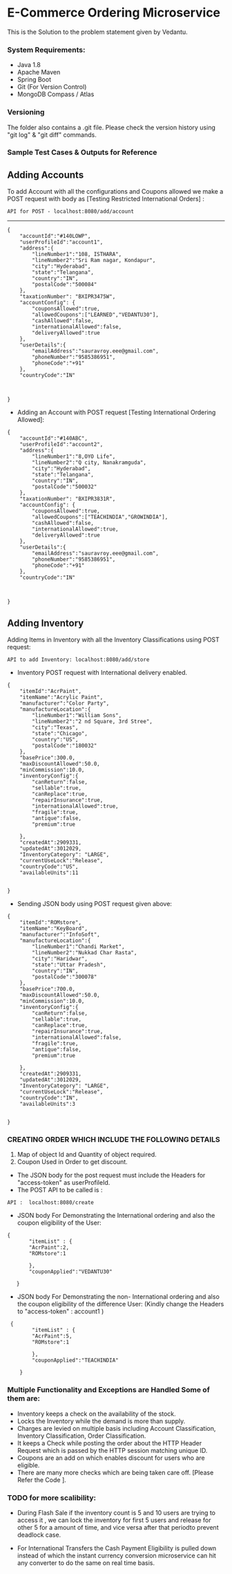 # E-Commerce Ordering Microservice

This is the Solution to the problem statement given by Vedantu.

### System Requirements:
- Java 1.8
- Apache Maven 
- Spring Boot
- Git (For Version Control)
- MongoDB Compass / Atlas

### Versioning
   
 The folder also contains a .git file. Please check the version history using "git log" & "git diff" commands.
 
### Sample Test Cases & Outputs for Reference

## Adding Accounts

To add Account with all the configurations and Coupons allowed we make a POST request with body as [Testing Restricted International Orders] :
````
API for POST - localhost:8080/add/account
````
--------
````
{
	"accountId":"#140LOWP",
	"userProfileId":"account1",
	"address":{
		"lineNumber1":"108, ISTHARA",
		"lineNumber2":"Sri Ram nagar, Kondapur",
		"city":"Hyderabad",
		"state":"Telangana",
		"country":"IN",
		"postalCode":"500084"
	},
	"taxationNumber": "BXIPR3475W",
	"accountConfig": {
		"couponsAllowed":true,
		"allowedCoupons":["LEARNED","VEDANTU30"],
		"cashAllowed":false,
		"internationalAllowed":false,
		"deliveryAllowed":true
	},
	"userDetails":{
		"emailAddress":"sauravroy.eee@gmail.com",
		"phoneNumber":"9585386951",
		"phoneCode":"+91"
	},
	"countryCode":"IN"
	
	
	
}
````
- Adding an Account with POST request [Testing International Ordering Allowed]:

````
{
	"accountId":"#140ABC",
	"userProfileId":"account2",
	"address":{
		"lineNumber1":"8,OYO Life",
		"lineNumber2":"Q city, Nanakramguda",
		"city":"Hyderabad",
		"state":"Telangana",
		"country":"IN",
		"postalCode":"500032"
	},
	"taxationNumber": "BXIPR3831R",
	"accountConfig": {
		"couponsAllowed":true,
		"allowedCoupons":["TEACHINDIA","GROWINDIA"],
		"cashAllowed":false,
		"internationalAllowed":true,
		"deliveryAllowed":true
	},
	"userDetails":{
		"emailAddress":"sauravroy.eee@gmail.com",
		"phoneNumber":"9585386951",
		"phoneCode":"+91"
	},
	"countryCode":"IN"
	
	
	
}
````
## Adding Inventory
 Adding Items in Inventory with all the Inventory Classifications using POST request:
 
 ````
 API to add Inventory: localhost:8080/add/store
 ````
- Inventory POST request with International delivery enabled.
````
{
	"itemId":"AcrPaint",
	"itemName":"Acrylic Paint",
	"manufacturer":"Color Party",
	"manufactureLocation":{
		"lineNumber1":"William Sons",
		"lineNumber2":"2 nd Square, 3rd Stree",
		"city":"Texas",
		"state":"Chicago",
		"country":"US",
		"postalCode":"180032"
	},
	"basePrice":300.0,
	"maxDiscountAllowed":50.0,
	"minCommission":10.0,
	"inventoryConfig":{
		"canReturn":false,
		"sellable":true,
		"canReplace":true,
		"repairInsurance":true,
		"internationalAllowed":true,
		"fragile":true,
		"antique":false,
		"premium":true
		
	},
	"createdAt":2909331,
	"updatedAt":3012029,
	"InventoryCategory": "LARGE",
	"currentUseLock":"Release",
	"countryCode":"US",
	"availableUnits":11

	
}
````
- Sending JSON body using POST request given above:
````
{
	"itemId":"ROMstore",
	"itemName":"KeyBoard",
	"manufacturer":"InfoSoft",
	"manufactureLocation":{
		"lineNumber1":"Chandi Market",
		"lineNumber2":"Nukkad Char Rasta",
		"city":"Haridwar",
		"state":"Uttar Pradesh",
		"country":"IN",
		"postalCode":"300078"
	},
	"basePrice":700.0,
	"maxDiscountAllowed":50.0,
	"minCommission":10.0,
	"inventoryConfig":{
		"canReturn":false,
		"sellable":true,
		"canReplace":true,
		"repairInsurance":true,
		"internationalAllowed":false,
		"fragile":true,
		"antique":false,
		"premium":true
		
	},
	"createdAt":2909331,
	"updatedAt":3012029,
	"InventoryCategory": "LARGE",
	"currentUseLock":"Release",
	"countryCode":"IN",
	"availableUnits":3

	
}
````

### CREATING ORDER WHICH INCLUDE THE FOLLOWING DETAILS

1. Map of object Id and Quantity of object required.
2. Coupon Used in Order to get discount.

- The JSON body for the post request must include the Headers for "access-token" as userProfileId.
- The POST API to be called is :
````
API :  localhost:8080/create
````
- JSON body For Demonstrating the International ordering and also the coupon eligibility of the User:
 ````
 {
 		"itemList" : {
		"AcrPaint":2,
		"ROMstore":1
	
 		},
 		"couponApplied":"VEDANTU30"
 		
 	}
 ````
- JSON body For Demonstrating the non- International ordering and also the coupon eligibility of the difference User:
  (Kindly change the Headers to "access-token" : account1 )
````
 {
 		"itemList" : {
		"AcrPaint":5,
		"ROMstore":1
	
 		},
 		"couponApplied":"TEACHINDIA"
 		
 	}
 ````
 
 ### Multiple Functionality and Exceptions are Handled Some of them are:
 
 - Inventory keeps a check on the availability of the stock.
 - Locks the Inventory while the demand is more than supply.
 -  Charges are levied on multiple basis including Account Classification, Inventory Classification, Order Classification.
 - It keeps a Check while posting the order about the  HTTP Header Request which is passed by the HTTP session matching unique ID.
 - Coupons are an add on which enables discount for users who are eligible.
 -  There are many more checks which are being taken care off. [Please Refer the Code ].
 
 ### TODO for more scalibility:
 
 - During Flash Sale if the inventory count is 5 and 10 users are trying to access it , 
 we can lock the inventory for first 5 users and release for other 5 for a amount of time, and vice versa after that periodto prevent deadlock case.
 
 - For International Transfers the Cash Payment Eligibility is pulled down instead of which the instant currency conversion microservice can hit any converter to do the same on real time basis.
 
  
 